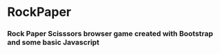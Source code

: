 # RockPaper
### Rock Paper Scisssors browser game created with Bootstrap and some basic Javascript


